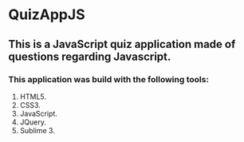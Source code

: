# QuizAppJS

## This is a JavaScript quiz application made of questions regarding Javascript.

### This application was build with the following tools:

1. HTML5.
2. CSS3.
3. JavaScript.
4. JQuery.
5. Sublime 3. 
